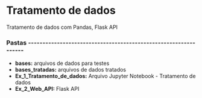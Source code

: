 # Tratamento de dados
Tratamento de dados com Pandas, Flask API

### Pastas ----------------------------------------------------------------
<ul>
  <li><b>bases:</b> arquivos de dados para testes</li>
  <li><b>bases_tratadas:</b> arquivos de dados tratados</li>
  <li><b>Ex_1_Tratamento_de_dados:</b> Arquivo Jupyter Notebook - Tratamento de dados</li>
  <li><b>Ex_2_Web_API:</b> Flask API</li>
</ul>
  

